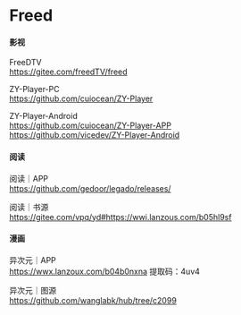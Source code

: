 # Freed

#### 影视
FreeDTV</br>
https://gitee.com/freedTV/freed

ZY-Player-PC</br>
https://github.com/cuiocean/ZY-Player

ZY-Player-Android</br>
https://github.com/cuiocean/ZY-Player-APP</br>
https://github.com/vicedev/ZY-Player-Android

#### 阅读
阅读｜APP</br>
https://github.com/gedoor/legado/releases/

阅读｜书源</br>
https://gitee.com/vpq/yd#https://wwi.lanzous.com/b05hl9sf

#### 漫画
异次元｜APP</br>
https://wwx.lanzoux.com/b04b0nxna 提取码：4uv4

异次元｜图源</br>
https://github.com/wanglabk/hub/tree/c2099
